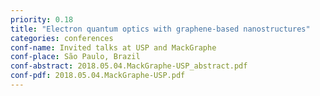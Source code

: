 ```yaml
---
priority: 0.18
title: "Electron quantum optics with graphene-based nanostructures"
categories: conferences
conf-name: Invited talks at USP and MackGraphe
conf-place: São Paulo, Brazil
conf-abstract: 2018.05.04.MackGraphe-USP_abstract.pdf
conf-pdf: 2018.05.04.MackGraphe-USP.pdf
---
```

